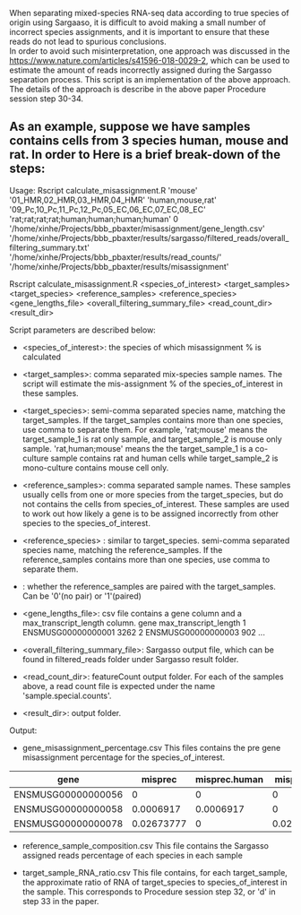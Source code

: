 When separating mixed-species RNA-seq data according to true species of origin using Sargaaso, 
it is difficult to avoid making a small number of incorrect species assignments, 
and it is important to ensure that these reads do not lead to spurious conclusions.  
In order to avoid such misinterpretation, one approach was discussed in the https://www.nature.com/articles/s41596-018-0029-2, 
which can be used to estimate the amount of reads incorrectly assigned during the Sargasso separation process. 
This script is an implementation of the above approach. The details of the approach is describe in the above paper Procedure session step 30-34.


As an example, suppose we have samples contains cells from 3 species human, mouse and rat. In order to 
Here is a brief break-down of the steps:
-


Usage: 
Rscript calculate_misassignment.R  'mouse' '01_HMR,02_HMR,03_HMR,04_HMR' 'human,mouse,rat' '09_Pc,10_Pc,11_Pc,12_Pc,05_EC,06_EC,07_EC,08_EC' 'rat;rat;rat;rat;human;human;human;human' 0 '/home/xinhe/Projects/bbb_pbaxter/misassignment/gene_length.csv' '/home/xinhe/Projects/bbb_pbaxter/results/sargasso/filtered_reads/overall_filtering_summary.txt' '/home/xinhe/Projects/bbb_pbaxter/results/read_counts/' '/home/xinhe/Projects/bbb_pbaxter/results/misassignment'

Rscript calculate_misassignment.R <species_of_interest>
    <target_samples>
	<target_species>
	<reference_samples>
	<reference_species>
	<paired>
	<gene_lengths_file>
	<overall_filtering_summary_file>
	<read_count_dir>
	<result_dir>
    
Script parameters are described below:

- <species_of_interest>: the species of which misassignment % is calculated 

- <target_samples>:  comma separated mix-species sample names. The script will estimate the mis-assignment % of the species_of_interest in these samples.

- <target_species>:  semi-comma separated species name, matching the target_samples. If the target_samples contains more than one species, use comma to separate them. For example, 'rat;mouse' means the target_sample_1 is rat only sample, and target_sample_2 is mouse only sample. 'rat,human;mouse' means the the target_sample_1 is a co-culture sample contains rat and human cells while target_sample_2 is mono-culture contains mouse cell only.

- <reference_samples>: comma separated sample names. These samples usually cells from one or more species from the target_species, but do not contains the cells from species_of_interest. These samples are used to work out how likely a gene is to be assigned incorrectly from other species to the species_of_interest.

- <reference_species> :  similar to target_species. semi-comma separated species name, matching the reference_samples. If the reference_samples contains more than one species, use comma to separate them. 

- <paired>: whether the reference_samples are paired with the target_samples. Can be '0'(no pair) or '1'(paired)

- <gene_lengths_file>: csv file contains a gene column and a max_transcript_length column. 
  gene               max_transcript_length
  <chr>                              <dbl>
1 ENSMUSG00000000001                  3262
2 ENSMUSG00000000003                   902
...

- <overall_filtering_summary_file>: Sargasso output file, which can be found in filtered_reads folder under Sargasso result folder.

- <read_count_dir>: featureCount output folder. For each of the samples above, a read count file is expected under the name 'sample.special.counts'. 

- <result_dir>: output folder.


Output:
- gene_misassignment_percentage.csv
This files contains the pre gene misassignment percentage for the species_of_interest.
 
gene | misprec | misprec.human | misprec.rat
-- | -- | -- | --
ENSMUSG00000000056 | 0 | 0 | 0
ENSMUSG00000000058 | 0.0006917 | 0.0006917 | 0
ENSMUSG00000000078 | 0.02673777 | 0 | 0.02673777

- reference_sample_composition.csv
This file contains the Sargasso assigned reads percentage of each species in each sample

- target_sample_RNA_ratio.csv
This file contains, for each target_sample, the approximate ratio of RNA of target_species to species_of_interest in the sample. This corresponds to Procedure session step 32, or 'd' in step 33 in the paper.